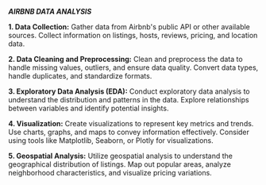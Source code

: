 _**AIRBNB DATA ANALYSIS**_

**1. Data Collection:**
  Gather data from Airbnb's public API or other available sources. Collect information on listings, hosts, reviews, pricing, and location data.

**2. Data Cleaning and Preprocessing:**
  Clean and preprocess the data to handle missing values, outliers, and ensure data quality. Convert data types, handle duplicates, and standardize formats.

**3. Exploratory Data Analysis (EDA):**
  Conduct exploratory data analysis to understand the distribution and patterns in the data. Explore relationships between variables and identify potential insights.

**4. Visualization:**
  Create visualizations to represent key metrics and trends. Use charts, graphs, and maps to convey information effectively. Consider using tools like Matplotlib, Seaborn, or Plotly for visualizations.

**5. Geospatial Analysis:**
  Utilize geospatial analysis to understand the geographical distribution of listings. Map out popular areas, analyze neighborhood characteristics, and visualize pricing variations.

  
